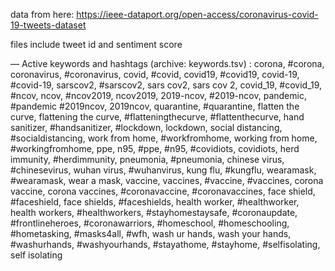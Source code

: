data from here:
https://ieee-dataport.org/open-access/coronavirus-covid-19-tweets-dataset

files include tweet id and sentiment score

— Active keywords and hashtags (archive: keywords.tsv) : corona, #corona, coronavirus, #coronavirus, covid, #covid, covid19, #covid19, covid-19, #covid-19, sarscov2, #sarscov2, sars cov2, sars cov 2, covid_19, #covid_19, #ncov, ncov, #ncov2019, ncov2019, 2019-ncov, #2019-ncov, pandemic, #pandemic #2019ncov, 2019ncov, quarantine, #quarantine, flatten the curve, flattening the curve, #flatteningthecurve, #flattenthecurve, hand sanitizer, #handsanitizer, #lockdown, lockdown, social distancing, #socialdistancing, work from home, #workfromhome, working from home, #workingfromhome, ppe, n95, #ppe, #n95, #covidiots, covidiots, herd immunity, #herdimmunity, pneumonia, #pneumonia, chinese virus, #chinesevirus, wuhan virus, #wuhanvirus, kung flu, #kungflu, wearamask, #wearamask, wear a mask, vaccine, vaccines, #vaccine, #vaccines, corona vaccine, corona vaccines, #coronavaccine, #coronavaccines, face shield, #faceshield, face shields, #faceshields, health worker, #healthworker, health workers, #healthworkers, #stayhomestaysafe, #coronaupdate, #frontlineheroes, #coronawarriors, #homeschool, #homeschooling, #hometasking, #masks4all, #wfh, wash ur hands, wash your hands, #washurhands, #washyourhands, #stayathome, #stayhome, #selfisolating, self isolating 